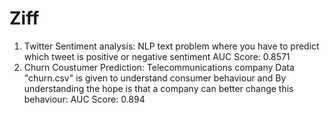 # Ziff
1. Twitter Sentiment analysis: NLP text problem where you have to predict which tweet is positive or negative sentiment
AUC Score: 0.8571
2. Churn Coustumer Prediction: Telecommunications company Data "churn.csv" is given to understand consumer behaviour and By understanding the hope is that a company can better change this behaviour: 
AUC Score: 0.894 
